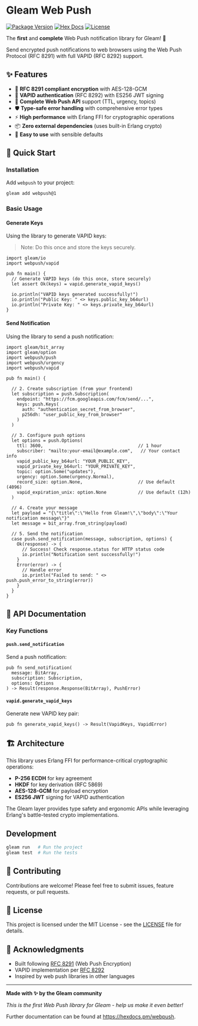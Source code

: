 # Gleam Web Push

[![Package Version](https://img.shields.io/hexpm/v/webpush)](https://hex.pm/packages/webpush)
[![Hex Docs](https://img.shields.io/badge/hex-docs-ffaff3)](https://hexdocs.pm/webpush/)
[![License](https://img.shields.io/hexpm/l/webpush.svg)](https://github.com/your-username/gleam_webpush/blob/main/LICENSE)

The **first** and **complete** Web Push notification library for Gleam! 🎉

Send encrypted push notifications to web browsers using the Web Push Protocol (RFC 8291) with full VAPID (RFC 8292) support.

## ✨ Features

- 🔐 **RFC 8291 compliant encryption** with AES-128-GCM
- 🔑 **VAPID authentication** (RFC 8292) with ES256 JWT signing
- 🎯 **Complete Web Push API** support (TTL, urgency, topics)
- 🛡️ **Type-safe error handling** with comprehensive error types
- ⚡ **High performance** with Erlang FFI for cryptographic operations
- 📦 **Zero external dependencies** (uses built-in Erlang crypto)
- 🔧 **Easy to use** with sensible defaults

## 🚀 Quick Start

### Installation

Add `webpush` to your project:

```sh
gleam add webpush@1
```

### Basic Usage

#### Generate Keys

Using the library to generate VAPID keys:

> Note: Do this once and store the keys securely.

```gleam
import gleam/io
import webpush/vapid

pub fn main() {
  // Generate VAPID keys (do this once, store securely)
  let assert Ok(keys) = vapid.generate_vapid_keys()

  io.println("VAPID keys generated successfully!")
  io.println("Public Key: " <> keys.public_key_b64url)
  io.println("Private Key: " <> keys.private_key_b64url)
}
```

#### Send Notification

Using the library to send a push notification:

```gleam
import gleam/bit_array
import gleam/option
import webpush/push
import webpush/urgency
import webpush/vapid

pub fn main() {
  
  // 2. Create subscription (from your frontend)
  let subscription = push.Subscription(
    endpoint: "https://fcm.googleapis.com/fcm/send/...",
    keys: push.Keys(
      auth: "authentication_secret_from_browser",
      p256dh: "user_public_key_from_browser"
    )
  )
  
  // 3. Configure push options
  let options = push.Options(
    ttl: 3600,                                    // 1 hour
    subscriber: "mailto:your-email@example.com",   // Your contact info
    vapid_public_key_b64url: "YOUR_PUBLIC_KEY",
    vapid_private_key_b64url: "YOUR_PRIVATE_KEY",
    topic: option.Some("updates"),
    urgency: option.Some(urgency.Normal),
    record_size: option.None,                     // Use default (4096)
    vapid_expiration_unix: option.None            // Use default (12h)
  )
  
  // 4. Create your message
  let payload = "{\"title\":\"Hello from Gleam!\",\"body\":\"Your notification message\"}"
  let message = bit_array.from_string(payload)
  
  // 5. Send the notification
  case push.send_notification(message, subscription, options) {
    Ok(response) -> {
      // Success! Check response.status for HTTP status code
      io.println("Notification sent successfully!")
    }
    Error(error) -> {
      // Handle error
      io.println("Failed to send: " <> push.push_error_to_string(error))
    }
  }
}
```

## 📖 API Documentation

### Key Functions

#### `push.send_notification`
Send a push notification:

```gleam
pub fn send_notification(
  message: BitArray,
  subscription: Subscription, 
  options: Options
) -> Result(response.Response(BitArray), PushError)
```

#### `vapid.generate_vapid_keys`
Generate new VAPID key pair:

```gleam
pub fn generate_vapid_keys() -> Result(VapidKeys, VapidError)
```

## 🏗️ Architecture

This library uses Erlang FFI for performance-critical cryptographic operations:

- **P-256 ECDH** for key agreement
- **HKDF** for key derivation (RFC 5869)
- **AES-128-GCM** for payload encryption
- **ES256 JWT** signing for VAPID authentication

The Gleam layer provides type safety and ergonomic APIs while leveraging Erlang's battle-tested crypto implementations.

## Development

```sh
gleam run   # Run the project
gleam test  # Run the tests
```

## 🤝 Contributing

Contributions are welcome! Please feel free to submit issues, feature requests, or pull requests.

## 📜 License

This project is licensed under the MIT License - see the [LICENSE](LICENSE) file for details.

## 🙏 Acknowledgments

- Built following [RFC 8291](https://tools.ietf.org/html/rfc8291) (Web Push Encryption)
- VAPID implementation per [RFC 8292](https://tools.ietf.org/html/rfc8292)
- Inspired by web push libraries in other languages

---

**Made with ✨ by the Gleam community**

*This is the first Web Push library for Gleam - help us make it even better!*

Further documentation can be found at <https://hexdocs.pm/webpush>.

